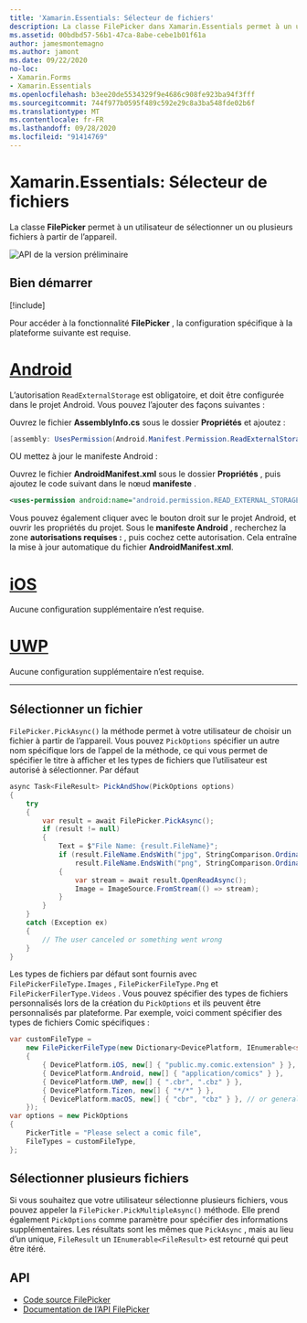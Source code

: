 ```yaml
---
title: 'Xamarin.Essentials: Sélecteur de fichiers'
description: La classe FilePicker dans Xamarin.Essentials permet à un utilisateur de sélectionner un ou plusieurs fichiers à partir de l’appareil.
ms.assetid: 00bdbd57-56b1-47ca-8abe-cebe1b01f61a
author: jamesmontemagno
ms.author: jamont
ms.date: 09/22/2020
no-loc:
- Xamarin.Forms
- Xamarin.Essentials
ms.openlocfilehash: b3ee20de5534329f9e4686c908fe923ba94f3fff
ms.sourcegitcommit: 744f977b0595f489c592e29c8a3ba548fde02b6f
ms.translationtype: MT
ms.contentlocale: fr-FR
ms.lasthandoff: 09/28/2020
ms.locfileid: "91414769"
---
```

# <a name="no-locxamarinessentials-file-picker"></a>Xamarin.Essentials: Sélecteur de fichiers

La classe **FilePicker** permet à un utilisateur de sélectionner un ou plusieurs fichiers à partir de l’appareil.

![API de la version préliminaire](~/media/shared/preview.png)

## <a name="get-started"></a>Bien démarrer

[!include[](~/essentials/includes/get-started.md)]

Pour accéder à la fonctionnalité **FilePicker** , la configuration spécifique à la plateforme suivante est requise.

# <a name="android"></a>[Android](#tab/android)

L’autorisation `ReadExternalStorage` est obligatoire, et doit être configurée dans le projet Android. Vous pouvez l’ajouter des façons suivantes :

Ouvrez le fichier **AssemblyInfo.cs** sous le dossier **Propriétés** et ajoutez :

```csharp
[assembly: UsesPermission(Android.Manifest.Permission.ReadExternalStorage)]
```

OU mettez à jour le manifeste Android :

Ouvrez le fichier **AndroidManifest.xml** sous le dossier **Propriétés** , puis ajoutez le code suivant dans le nœud **manifeste** .

```xml
<uses-permission android:name="android.permission.READ_EXTERNAL_STORAGE" />
```

Vous pouvez également cliquer avec le bouton droit sur le projet Android, et ouvrir les propriétés du projet. Sous le **manifeste Android** , recherchez la zone **autorisations requises :** , puis cochez cette autorisation. Cela entraîne la mise à jour automatique du fichier **AndroidManifest.xml**.

# <a name="ios"></a>[iOS](#tab/ios)

Aucune configuration supplémentaire n’est requise.

# <a name="uwp"></a>[UWP](#tab/uwp)

Aucune configuration supplémentaire n’est requise.

-----

## <a name="pick-file"></a>Sélectionner un fichier

`FilePicker.PickAsync()` la méthode permet à votre utilisateur de choisir un fichier à partir de l’appareil. Vous pouvez `PickOptions` spécifier un autre nom spécifique lors de l’appel de la méthode, ce qui vous permet de spécifier le titre à afficher et les types de fichiers que l’utilisateur est autorisé à sélectionner. Par défaut 

```csharp
async Task<FileResult> PickAndShow(PickOptions options)
{
    try
    {
        var result = await FilePicker.PickAsync();
        if (result != null)
        {
            Text = $"File Name: {result.FileName}";
            if (result.FileName.EndsWith("jpg", StringComparison.OrdinalIgnoreCase) ||
                result.FileName.EndsWith("png", StringComparison.OrdinalIgnoreCase))
            {
                var stream = await result.OpenReadAsync();
                Image = ImageSource.FromStream(() => stream);
            }
        }
    }
    catch (Exception ex)
    {
        // The user canceled or something went wrong
    }
}
```

Les types de fichiers par défaut sont fournis avec `FilePickerFileType.Images` , `FilePickerFileType.Png` et `FilePickerFilerType.Videos` . Vous pouvez spécifier des types de fichiers personnalisés lors de la création du `PickOptions` et ils peuvent être personnalisés par plateforme. Par exemple, voici comment spécifier des types de fichiers Comic spécifiques :

```csharp
var customFileType =
    new FilePickerFileType(new Dictionary<DevicePlatform, IEnumerable<string>>
    {
        { DevicePlatform.iOS, new[] { "public.my.comic.extension" } }, // or general UTType values
        { DevicePlatform.Android, new[] { "application/comics" } },
        { DevicePlatform.UWP, new[] { ".cbr", ".cbz" } },
        { DevicePlatform.Tizen, new[] { "*/*" } },
        { DevicePlatform.macOS, new[] { "cbr", "cbz" } }, // or general UTType values
    });
var options = new PickOptions
{
    PickerTitle = "Please select a comic file",
    FileTypes = customFileType,
};
```

## <a name="pick-multiple-files"></a>Sélectionner plusieurs fichiers

Si vous souhaitez que votre utilisateur sélectionne plusieurs fichiers, vous pouvez appeler la `FilePicker.PickMultipleAsync()` méthode. Elle prend également `PickOptions` comme paramètre pour spécifier des informations supplémentaires. Les résultats sont les mêmes que `PickAsync` , mais au lieu d’un unique, `FileResult` un `IEnumerable<FileResult>` est retourné qui peut être itéré.

## <a name="api"></a>API

- [Code source FilePicker](https://github.com/xamarin/Essentials/tree/main/Xamarin.Essentials/FilePicker)
- [Documentation de l’API FilePicker](xref:Xamarin.Essentials.FilePicker)
